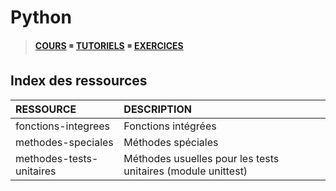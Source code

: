 # Python

> [**COURS**](https://www.youtube.com/playlist?list=PLrSOXFDHBtfHg8fWBd7sKPxEmahwyVBkC) ◾ [**TUTORIELS**](https://www.youtube.com/playlist?list=PLrSOXFDHBtfFMB2Qeuej6efzZRvjRdXo8) ◾ [**EXERCICES**](https://www.youtube.com/playlist?list=PLrSOXFDHBtfEiSgOG1FM4oq-yS24iV4s1)

## Index des ressources

|RESSOURCE|DESCRIPTION|
|:--|:--|
|fonctions-integrees|Fonctions intégrées|
|methodes-speciales|Méthodes spéciales|
|methodes-tests-unitaires|Méthodes usuelles pour les tests unitaires (module unittest)|
